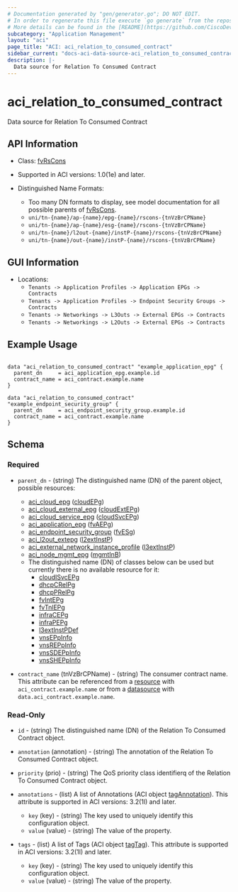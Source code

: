 ```yaml
---
# Documentation generated by "gen/generator.go"; DO NOT EDIT.
# In order to regenerate this file execute `go generate` from the repository root.
# More details can be found in the [README](https://github.com/CiscoDevNet/terraform-provider-aci/blob/master/README.md).
subcategory: "Application Management"
layout: "aci"
page_title: "ACI: aci_relation_to_consumed_contract"
sidebar_current: "docs-aci-data-source-aci_relation_to_consumed_contract"
description: |-
  Data source for Relation To Consumed Contract
---
```


# aci_relation_to_consumed_contract #

Data source for Relation To Consumed Contract

## API Information ##

* Class: [fvRsCons](https://pubhub.devnetcloud.com/media/model-doc-latest/docs/app/index.html#/objects/fvRsCons/overview)

* Supported in ACI versions: 1.0(1e) and later.

* Distinguished Name Formats:
  - Too many DN formats to display, see model documentation for all possible parents of [fvRsCons](https://pubhub.devnetcloud.com/media/model-doc-latest/docs/app/index.html#/objects/fvRsCons/overview).
  - `uni/tn-{name}/ap-{name}/epg-{name}/rscons-{tnVzBrCPName}`
  - `uni/tn-{name}/ap-{name}/esg-{name}/rscons-{tnVzBrCPName}`
  - `uni/tn-{name}/l2out-{name}/instP-{name}/rscons-{tnVzBrCPName}`
  - `uni/tn-{name}/out-{name}/instP-{name}/rscons-{tnVzBrCPName}`

## GUI Information ##

* Locations:
  - `Tenants -> Application Profiles -> Application EPGs -> Contracts`
  - `Tenants -> Application Profiles -> Endpoint Security Groups -> Contracts`
  - `Tenants -> Networkings -> L3Outs -> External EPGs -> Contracts`
  - `Tenants -> Networkings -> L2Outs -> External EPGs -> Contracts`

## Example Usage ##

```hcl

data "aci_relation_to_consumed_contract" "example_application_epg" {
  parent_dn     = aci_application_epg.example.id
  contract_name = aci_contract.example.name
}

data "aci_relation_to_consumed_contract" "example_endpoint_security_group" {
  parent_dn     = aci_endpoint_security_group.example.id
  contract_name = aci_contract.example.name
}

```

## Schema ##

### Required ###

* `parent_dn` - (string) The distinguished name (DN) of the parent object, possible resources:
  - [aci_cloud_epg](https://registry.terraform.io/providers/CiscoDevNet/aci/latest/docs/resources/cloud_epg) ([cloudEPg](https://pubhub.devnetcloud.com/media/model-doc-latest/docs/app/index.html#/objects/cloudEPg/overview))
  - [aci_cloud_external_epg](https://registry.terraform.io/providers/CiscoDevNet/aci/latest/docs/resources/cloud_external_epg) ([cloudExtEPg](https://pubhub.devnetcloud.com/media/model-doc-latest/docs/app/index.html#/objects/cloudExtEPg/overview))
  - [aci_cloud_service_epg](https://registry.terraform.io/providers/CiscoDevNet/aci/latest/docs/resources/cloud_service_epg) ([cloudSvcEPg](https://pubhub.devnetcloud.com/media/model-doc-latest/docs/app/index.html#/objects/cloudSvcEPg/overview))
  - [aci_application_epg](https://registry.terraform.io/providers/CiscoDevNet/aci/latest/docs/resources/application_epg) ([fvAEPg](https://pubhub.devnetcloud.com/media/model-doc-latest/docs/app/index.html#/objects/fvAEPg/overview))
  - [aci_endpoint_security_group](https://registry.terraform.io/providers/CiscoDevNet/aci/latest/docs/resources/endpoint_security_group) ([fvESg](https://pubhub.devnetcloud.com/media/model-doc-latest/docs/app/index.html#/objects/fvESg/overview))
  - [aci_l2out_extepg](https://registry.terraform.io/providers/CiscoDevNet/aci/latest/docs/resources/l2out_extepg) ([l2extInstP](https://pubhub.devnetcloud.com/media/model-doc-latest/docs/app/index.html#/objects/l2extInstP/overview))
  - [aci_external_network_instance_profile](https://registry.terraform.io/providers/CiscoDevNet/aci/latest/docs/resources/external_network_instance_profile) ([l3extInstP](https://pubhub.devnetcloud.com/media/model-doc-latest/docs/app/index.html#/objects/l3extInstP/overview))
  - [aci_node_mgmt_epg](https://registry.terraform.io/providers/CiscoDevNet/aci/latest/docs/resources/node_mgmt_epg) ([mgmtInB](https://pubhub.devnetcloud.com/media/model-doc-latest/docs/app/index.html#/objects/mgmtInB/overview))
  - The distinguished name (DN) of classes below can be used but currently there is no available resource for it:
    - [cloudISvcEPg](https://pubhub.devnetcloud.com/media/model-doc-latest/docs/app/index.html#/objects/cloudISvcEPg/overview)
    - [dhcpCRelPg](https://pubhub.devnetcloud.com/media/model-doc-latest/docs/app/index.html#/objects/dhcpCRelPg/overview)
    - [dhcpPRelPg](https://pubhub.devnetcloud.com/media/model-doc-latest/docs/app/index.html#/objects/dhcpPRelPg/overview)
    - [fvIntEPg](https://pubhub.devnetcloud.com/media/model-doc-latest/docs/app/index.html#/objects/fvIntEPg/overview)
    - [fvTnlEPg](https://pubhub.devnetcloud.com/media/model-doc-latest/docs/app/index.html#/objects/fvTnlEPg/overview)
    - [infraCEPg](https://pubhub.devnetcloud.com/media/model-doc-latest/docs/app/index.html#/objects/infraCEPg/overview)
    - [infraPEPg](https://pubhub.devnetcloud.com/media/model-doc-latest/docs/app/index.html#/objects/infraPEPg/overview)
    - [l3extInstPDef](https://pubhub.devnetcloud.com/media/model-doc-latest/docs/app/index.html#/objects/l3extInstPDef/overview)
    - [vnsEPpInfo](https://pubhub.devnetcloud.com/media/model-doc-latest/docs/app/index.html#/objects/vnsEPpInfo/overview)
    - [vnsREPpInfo](https://pubhub.devnetcloud.com/media/model-doc-latest/docs/app/index.html#/objects/vnsREPpInfo/overview)
    - [vnsSDEPpInfo](https://pubhub.devnetcloud.com/media/model-doc-latest/docs/app/index.html#/objects/vnsSDEPpInfo/overview)
    - [vnsSHEPpInfo](https://pubhub.devnetcloud.com/media/model-doc-latest/docs/app/index.html#/objects/vnsSHEPpInfo/overview)

* `contract_name` (tnVzBrCPName) - (string) The consumer contract name. This attribute can be referenced from a [resource](https://registry.terraform.io/providers/CiscoDevNet/aci/latest/docs/resources/contract) with `aci_contract.example.name` or from a [datasource](https://registry.terraform.io/providers/CiscoDevNet/aci/latest/docs/data-sources/contract) with `data.aci_contract.example.name`.

### Read-Only ###

* `id` - (string) The distinguished name (DN) of the Relation To Consumed Contract object.
* `annotation` (annotation) - (string) The annotation of the Relation To Consumed Contract object.
* `priority` (prio) - (string) The QoS priority class identifierq of the Relation To Consumed Contract object.

* `annotations` - (list) A list of Annotations (ACI object [tagAnnotation](https://pubhub.devnetcloud.com/media/model-doc-latest/docs/app/index.html#/objects/tagAnnotation/overview)). This attribute is supported in ACI versions: 3.2(1l) and later.
  * `key` (key) - (string) The key used to uniquely identify this configuration object.
  * `value` (value) - (string) The value of the property.

* `tags` - (list) A list of Tags (ACI object [tagTag](https://pubhub.devnetcloud.com/media/model-doc-latest/docs/app/index.html#/objects/tagTag/overview)). This attribute is supported in ACI versions: 3.2(1l) and later.
  * `key` (key) - (string) The key used to uniquely identify this configuration object.
  * `value` (value) - (string) The value of the property.
